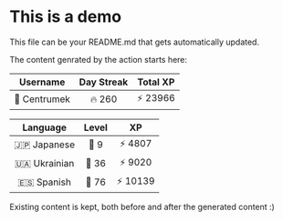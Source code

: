 # This is a demo

This file can be your README.md that gets automatically updated.

The content genrated by the action starts here:

<!--START_SECTION:duolingoStats-->
<!-- Automatically generated with https://github.com/centrumek/duolingo-readme-stats-->

| Username | Day Streak | Total XP |
|:---:|:---:|:---:|
| 👤 Centrumek | 🔥 260 | ⚡ 23966 |

| Language | Level | XP |
|:---:|:---:|:---:|
| 🇯🇵 Japanese | 👑 9 | ⚡ 4807 |
| 🇺🇦 Ukrainian | 👑 36 | ⚡ 9020 |
| 🇪🇸 Spanish | 👑 76 | ⚡ 10139 |

<!--END_SECTION:duolingoStats-->

Existing content is kept, both before and after the generated content :)